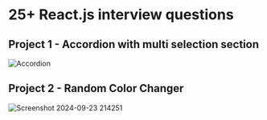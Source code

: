 # 25+ React.js interview questions

## Project 1 - Accordion with multi selection section
![Accordion](https://github.com/user-attachments/assets/2a03f407-31ff-4656-9447-01dd8723a8af)

## Project 2 - Random Color Changer
![Screenshot 2024-09-23 214251](https://github.com/user-attachments/assets/7ee9fcaf-9856-4049-abda-07afb84cc535)

